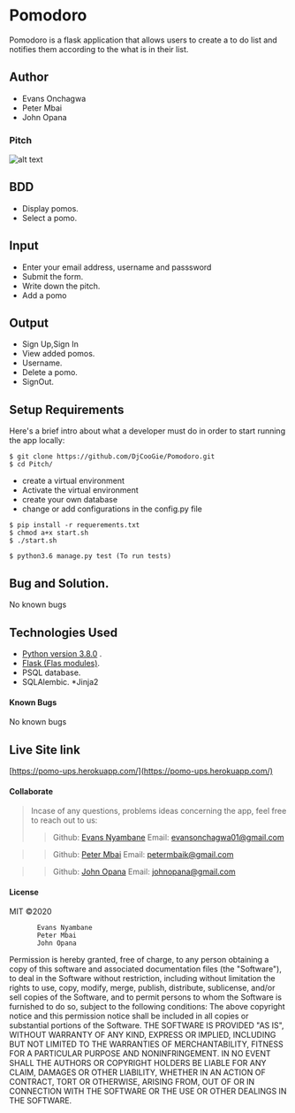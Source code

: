 # Pomodoro
Pomodoro is a flask application that allows users to create a to do list and notifies them according to the what is in their list.

## Author
* Evans Onchagwa 
* Peter Mbai
* John Opana


### Pitch

![alt text](pomo.png)


## BDD
* Display pomos.
* Select a pomo.

## Input
* Enter your email address, username and passsword 
* Submit the form.
* Write down the pitch.
* Add a pomo

## Output
* Sign Up,Sign In
* View added pomos.
* Username.
* Delete a pomo.
* SignOut.





## Setup Requirements
  Here's a brief intro about what a developer must do in order to start running the app locally:

  ```
  $ git clone https://github.com/DjCooGie/Pomodoro.git
  $ cd Pitch/
  ```
  * create a virtual environment
  * Activate the virtual environment
  * create your own database
  * change or add configurations in the config.py file
  
  ```
  $ pip install -r requerements.txt
  $ chmod a+x start.sh
  $ ./start.sh
  ```
  
  ```
  $ python3.6 manage.py test (To run tests)
  ```
  
## Bug and Solution.
 No known bugs
   
## Technologies Used
  * [Python version 3.8.0](https://www.python.org/) . 
  * [Flask (Flas modules)](https://www.fullstackpython.com/flask.html).
  * PSQL database.
  * SQLAlembic.
  *Jinja2

 #### Known Bugs
No known bugs

## Live Site link
[https://pomo-ups.herokuapp.com/](https://pomo-ups.herokuapp.com/)

#### Collaborate
>Incase of any questions, problems ideas concerning the app, feel free to reach out to us:
>>Github: [Evans Nyambane](https://github.com/DjCooGie)
>>Email: evansonchagwa01@gmail.com

>>Github: [Peter Mbai](https://github.com/Peter302)
>>Email: petermbaik@gmail.com

>>Github: [John Opana](https://github.com/johnopana)
>>Email: johnopana@gmail.com

#### License
MIT
&copy;2020 

           Evans Nyambane 
           Peter Mbai
           John Opana


Permission is hereby granted, free of charge, to any person obtaining a copy
of this software and associated documentation files (the "Software"), to deal
in the Software without restriction, including without limitation the rights
to use, copy, modify, merge, publish, distribute, sublicense, and/or sell
copies of the Software, and to permit persons to whom the Software is
furnished to do so, subject to the following conditions:
The above copyright notice and this permission notice shall be included in all
copies or substantial portions of the Software.
THE SOFTWARE IS PROVIDED "AS IS", WITHOUT WARRANTY OF ANY KIND, EXPRESS OR
IMPLIED, INCLUDING BUT NOT LIMITED TO THE WARRANTIES OF MERCHANTABILITY,
FITNESS FOR A PARTICULAR PURPOSE AND NONINFRINGEMENT. IN NO EVENT SHALL THE
AUTHORS OR COPYRIGHT HOLDERS BE LIABLE FOR ANY CLAIM, DAMAGES OR OTHER
LIABILITY, WHETHER IN AN ACTION OF CONTRACT, TORT OR OTHERWISE, ARISING FROM,
OUT OF OR IN CONNECTION WITH THE SOFTWARE OR THE USE OR OTHER DEALINGS IN THE
SOFTWARE.
